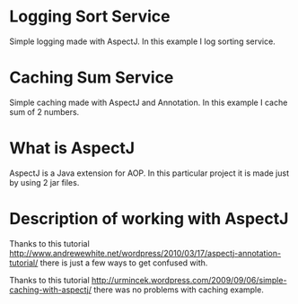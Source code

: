 Logging Sort Service
===============

Simple logging made with AspectJ. In this example I log sorting service.

Caching Sum Service
===============

Simple caching made with AspectJ and Annotation. In this example I cache sum of 2 numbers.


What is AspectJ
===============

AspectJ is a Java extension for AOP. In this particular project it is made just by using 2 jar files.


Description of working with AspectJ
===============

Thanks to this tutorial http://www.andrewewhite.net/wordpress/2010/03/17/aspectj-annotation-tutorial/ there is just a few ways to get confused with.

Thanks to this tutorial http://urmincek.wordpress.com/2009/09/06/simple-caching-with-aspectj/ there was no problems with caching example.
